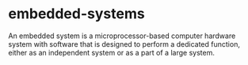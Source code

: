 # embedded-systems
An embedded system is a microprocessor-based computer hardware system with software that is designed to perform a dedicated function, either as an independent system or as a part of a large system.
